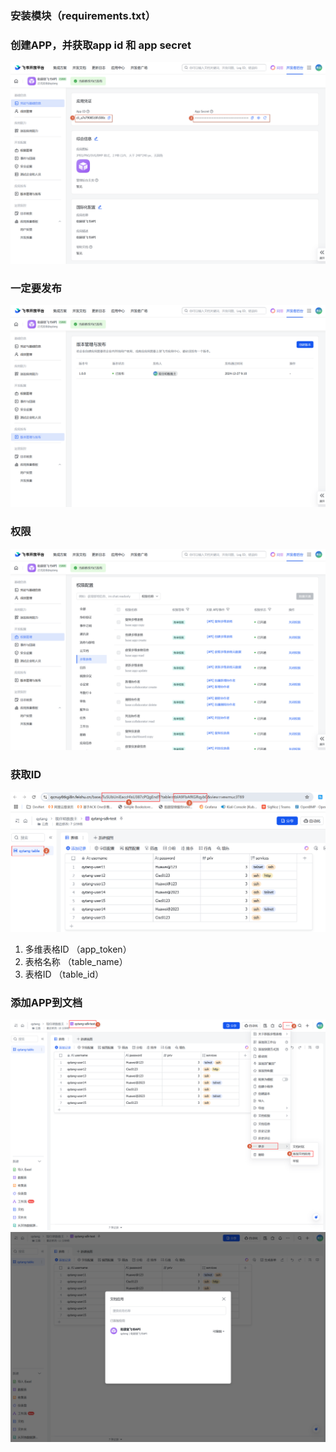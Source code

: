 ### 安装模块（requirements.txt）

### 创建APP，并获取app id 和 app secret
![1_app.png](imags/1_app.png)

### 一定要发布
![2_发布.png](imags/2_发布.png)

### 权限
![3_权限.png](imags/3_权限.png)

### 获取ID
![4_get_id.png](imags/4_get_id.png)
1. 多维表格ID （app_token）
2. 表格名称 （table_name）
3. 表格ID （table_id）

### 添加APP到文档
![5_添加APP到文档.png](imags/5_添加APP到文档.png)
![6_添加的APP.png](imags/6_添加的APP.png)